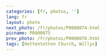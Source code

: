 ```yaml
---
categories: [fr, photos, '']
lang: fr
layout: photo
next_photo: /fr/photos/P0000074.html
picname: P0000075
prev_photo: /fr/photos/P0000078.html
tags: [Hottentotten Church, Willys]
---
```

